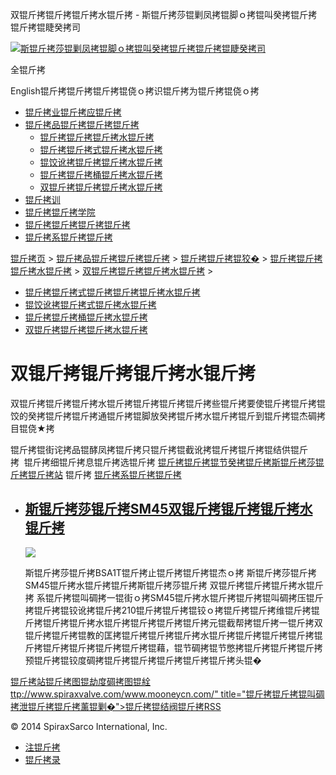  双锟斤拷锟斤拷锟斤拷水锟斤拷 - 斯锟斤拷莎锟剿凤拷锟脚ｏ拷锟叫癸拷锟斤拷锟斤拷锟睫癸拷司    

[![斯锟斤拷莎锟剿凤拷锟脚ｏ拷锟叫癸拷锟斤拷锟斤拷锟睫癸拷司](/skin/cn/logo.gif)](/)

全锟斤拷

English锟斤拷锟斤拷锟斤拷锟侥ｏ拷识锟斤拷为锟斤拷锟侥ｏ拷

-   [锟斤拷业锟斤拷应锟斤拷](/cn_applications/index.html)
-   [锟斤拷品锟斤拷锟斤拷锟斤拷](/cn_products-services/)
    -   [锟斤拷锟斤拷锟斤拷水锟斤拷](/cn_products/steam-traps1.html)
    -   [锟斤拷锟斤拷式锟斤拷水锟斤拷](/cn_products/steam-trap-per-mon1.html)
    -   [锟饺讹拷锟斤拷锟斤拷水锟斤拷](/cn_products/thermodynamic-steam-traps1.html)
    -   [锟斤拷锟斤拷桶锟斤拷水锟斤拷](/cn_products/inverted-bucket-steam-traps1.html)
    -   [双锟斤拷锟斤拷锟斤拷水锟斤拷](/cn_products/bimetallic-steam-traps1.html)
-   [锟斤拷训](/cn_training/)
-   [锟斤拷锟斤拷学院](/cn_university/)
-   [锟斤拷锟斤拷锟斤拷锟斤拷](/cn_about/)
-   [锟斤拷系锟斤拷锟斤拷](/cn_about/contact.html)

  

[锟斤拷页](/index.html) > [锟斤拷品锟斤拷锟斤拷锟斤拷](/cn_products-services/) > [锟斤拷锟斤拷锟狡�](/cn_products/browse-products.html) > [锟斤拷锟斤拷锟斤拷水锟斤拷](/cn_products/steam-traps1.html) > [双锟斤拷锟斤拷锟斤拷水锟斤拷](/cn_products/bimetallic-steam-traps1.html) >

-   [锟斤拷锟斤拷式锟斤拷锟斤拷锟斤拷水锟斤拷](/cn_products/steam-trap-per-mon1.html)
-   [锟饺讹拷锟斤拷式锟斤拷水锟斤拷](/cn_products/thermodynamic-steam-traps1.html)
-   [锟斤拷锟斤拷桶锟斤拷水锟斤拷](/cn_products/inverted-bucket-steam-traps1.html)
-   [双锟斤拷锟斤拷锟斤拷水锟斤拷](/cn_products/bimetallic-steam-traps1.html)

# 双锟斤拷锟斤拷锟斤拷水锟斤拷

双锟斤拷锟斤拷锟斤拷水锟斤拷锟斤拷锟斤拷锟斤拷些锟斤拷要使锟斤拷锟斤拷锟饺的癸拷锟斤拷锟斤拷通锟斤拷锟脚放癸拷锟斤拷水锟斤拷锟斤到锟斤拷锟杰碉拷目锟侥★拷

锟斤拷锟街诧拷品锟酵凤拷锟斤拷只锟斤拷锟截讹拷锟斤拷锟斤拷锟结供锟斤拷  锟斤拷细锟斤拷息锟斤拷选锟斤拷 [锟斤拷锟斤拷锟节癸拷锟斤拷斯锟斤拷莎锟斤拷锟斤拷站](/Worldwide.html) 锟斤拷 [锟斤拷系锟斤拷锟斤拷](/cn_about/contact.html)

-   ## [斯锟斤拷莎锟斤拷SM45双锟斤拷锟斤拷锟斤拷水锟斤拷](/cn_products/SM45_ssf.html)
    
    [![](/uploads/allimg/140930/1-1409300941180-L.jpg)](/cn_products/SM45_ssf.html)
    
    斯锟斤拷莎锟斤拷BSA1T锟斤拷止锟斤拷锟斤拷锟杰ｏ拷 斯锟斤拷莎锟斤拷 SM45锟斤拷水锟斤拷锟斤拷斯锟斤拷莎锟斤拷 双锟斤拷锟斤拷锟斤拷水锟斤拷 系锟斤拷锟叫碉拷一锟街ｏ拷SM45锟斤拷水锟斤拷锟斤拷锟叫碉拷压锟斤拷锟斤拷锟铰讹拷锟斤拷210锟斤拷锟斤拷锟铰ｏ拷锟斤拷锟斤拷维锟斤拷锟斤拷锟斤拷锟斤拷水锟斤拷锟斤拷锟斤拷锟斤拷元锟截帮拷锟斤拷一锟斤拷双锟斤拷锟斤拷锟教的匡拷锟斤拷锟斤拷锟斤拷水锟斤拷锟斤拷锟斤拷锟斤拷锟斤拷锟斤拷锟斤拷锟斤拷锟斤拷锟藉，锟节碉拷锟节憋拷锟斤拷锟斤拷锟斤拷预锟斤拷锟铰度碉拷锟斤拷锟斤拷锟斤拷锟斤拷锟斤拷头锟�
    

[锟斤拷站锟斤拷图](/sitemap.html "锟斤拷站锟斤拷图")[锟劫度碉拷图](/baidu.xml)[锟絟ttp://www.spiraxvalve.com/www.mooneycn.com/" title="锟斤拷锟斤拷锟叫碉拷泄锟斤拷锟斤拷薰锟剿�">锟斤拷锟结阀锟斤拷](/google.xml)[RSS](/rss.xml)

© 2014 SpiraxSarco International, Inc.

-   [注锟斤拷](/member/index_do.php?fmdo=user&dopost=regnew)
-   [锟斤拷录](/member/login.php)